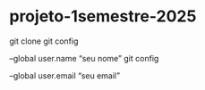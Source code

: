 # projeto-1semestre-2025
git clone 
git config

–global user.name “seu nome” git config

–global user.email “seu email”

